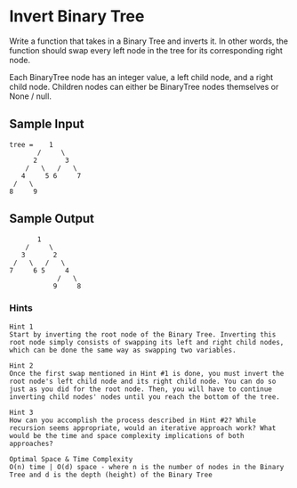 # Invert Binary Tree

Write a function that takes in a Binary Tree and inverts it. In other words, the function should swap every left node in the tree for its corresponding right node.

Each BinaryTree node has an integer value, a left child node, and a right child node. Children nodes can either be BinaryTree nodes themselves or None / null.

## Sample Input

```
tree =    1
       /     \
      2       3
    /   \   /   \
   4     5 6     7
 /   \
8     9
```

## Sample Output

```
       1
    /     \
   3       2
 /   \   /   \
7     6 5     4
            /   \
           9     8
```

### Hints

```
Hint 1
Start by inverting the root node of the Binary Tree. Inverting this root node simply consists of swapping its left and right child nodes, which can be done the same way as swapping two variables.
```

```
Hint 2
Once the first swap mentioned in Hint #1 is done, you must invert the root node's left child node and its right child node. You can do so just as you did for the root node. Then, you will have to continue inverting child nodes' nodes until you reach the bottom of the tree.
```

```
Hint 3
How can you accomplish the process described in Hint #2? While recursion seems appropriate, would an iterative approach work? What would be the time and space complexity implications of both approaches?
```

```
Optimal Space & Time Complexity
O(n) time | O(d) space - where n is the number of nodes in the Binary Tree and d is the depth (height) of the Binary Tree
```
